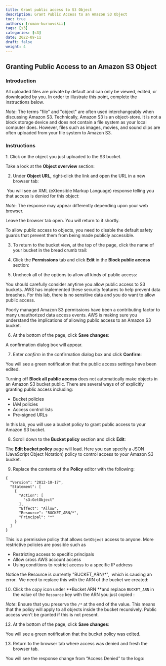 ```yaml
---
title: Grant public access to S3 Object
description: Grant Public Access to an Amazon S3 Object
toc: true
authors: [roman-kurnovskii]
tags: [s3]
categories: [s3]
date: 2022-09-11
draft: false
weight: 4
---
```


## Granting Public Access to an Amazon S3 Object

### Introduction

All uploaded files are private by default and can only be viewed, edited, or downloaded by you. In order to illustrate this point, complete the instructions below.

_Note_: The terms "file" and "object" are often used interchangeably when discussing Amazon S3. Technically, Amazon S3 is an object-store. It is not a block storage device and does not contain a file system as your local computer does. However, files such as images, movies, and sound clips are often uploaded from your file system to Amazon S3.

### Instructions

1. Click on the object you just uploaded to the S3 bucket.

Take a look at the **Object overview** section:

2. Under **Object URL**, right-click the link and open the URL in a new browser tab:

 You will see an XML (eXtensible Markup Language) response telling you that access is denied for this object:

_Note_: The response may appear differently depending upon your web browser.

Leave the browser tab open. You will return to it shortly.

To allow public access to objects, you need to disable the default safety guards that prevent them from being made publicly accessible.

3. To return to the bucket view, at the top of the page, click the name of your bucket in the bread crumb trail:

4. Click the **Permissions** tab and click **Edit** in the **Block public access** section:

5. Uncheck all of the options to allow all kinds of public access:

You should carefully consider anytime you allow public access to S3 buckets. AWS has implemented these security features to help prevent data breaches. For this lab, there is no sensitive data and you do want to allow public access.

Poorly managed Amazon S3 permissions have been a contributing factor to many unauthorized data access events. AWS is making sure you understand the implications of allowing public access to an Amazon S3 bucket.

6. At the bottom of the page, click **Save changes**:

A confirmation dialog box will appear.

7. Enter _confirm_ in the confirmation dialog box and click **Confirm**:

You will see a green notification that the public access settings have been edited.

Turning off **Block all public access** does not automatically make objects in an Amazon S3 bucket public. There are several ways of of explicitly granting public access including:

* Bucket policies
* IAM policies
* Access control lists
* Pre-signed URLs

In this lab, you will use a bucket policy to grant public access to your Amazon S3 bucket.

8. Scroll down to the **Bucket policy** section and click **Edit**:

The **Edit bucket policy** page will load. Here you can specify a JSON (JavaScript Object Notation) policy to control access to your Amazon S3 bucket.

9. Replace the contents of the **Policy** editor with the following:

```
{
  "Version": "2012-10-17",
  "Statement": [
    {
      "Action": [
        "s3:GetObject"
      ],
      "Effect": "Allow",
      "Resource": "BUCKET_ARN/*",
      "Principal": "*"
    }
  ]
}
```

This is a permissive policy that allows `GetObject` access to anyone. More restrictive policies are possible such as

* Restricting access to specific principals
* Allow cross AWS account access
* Using conditions to restrict access to a specific IP address

Notice the Resource is currently "BUCKET_ARN/*",  which is causing an error.  We need to replace this with the ARN of the bucket we created:

10. Click the copy icon under **Bucket ARN **and replace `BUCKET_ARN` in the value of the `Resource` key with the ARN you just copied :

_Note_: Ensure that you preserve the `/*` at the end of the value. This means that the policy will apply to all objects inside the bucket recursively. Public access won't be granted if this is not present.

12. At the bottom of the page, click **Save changes**:

You will see a green notification that the bucket policy was edited.

13. Return to the browser tab where access was denied and fresh the browser tab.

You will see the response change from “Access Denied” to the logo: 
